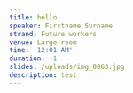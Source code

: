```yaml
---
title: hello
speaker: Firstname Surname
strand: Future workers
venue: Large room
time: '12:01 AM'
duration: -1
slides: /uploads/img_0063.jpg
description: test
---
```


